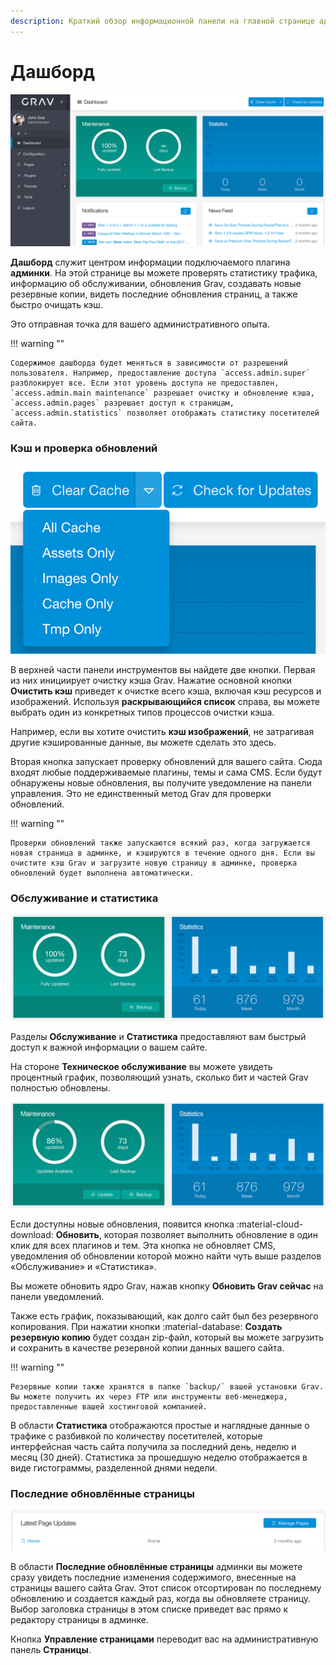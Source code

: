 ```yaml
---
description: Краткий обзор информационной панели на главной странице админки Grav CMS.
---
```


# Дашборд

![Дашборд админки](grav-dashboard.png)

**Дашборд** служит центром информации подключаемого плагина **админки**. На этой странице вы можете проверять статистику трафика, информацию об обслуживании, обновления Grav, создавать новые резервные копии, видеть последние обновления страниц, а также быстро очищать кэш.

Это отправная точка для вашего административного опыта.

!!! warning ""

    Содержимое дашборда будет меняться в зависимости от разрешений пользователя. Например, предоставление доступа `access.admin.super` разблокирует все. Если этот уровень доступа не предоставлен, `access.admin.main maintenance` разрешает очистку и обновление кэша, `access.admin.pages` разрешает доступ к страницам, `access.admin.statistics` позволяет отображать статистику посетителей сайта.


### Кэш и проверка обновлений

![Дашборд админки](grav-dashboard-cache.png)

В верхней части панели инструментов вы найдете две кнопки. Первая из них инициирует очистку кэша Grav. Нажатие основной кнопки **Очистить кэш** приведет к очистке всего кэша, включая кэш ресурсов и изображений. Используя **раскрывающийся список** справа, вы можете выбрать один из конкретных типов процессов очистки кэша.

Например, если вы хотите очистить **кэш изображений**, не затрагивая другие кэшированные данные, вы можете сделать это здесь.

Вторая кнопка запускает проверку обновлений для вашего сайта. Сюда входят любые поддерживаемые плагины, темы и сама CMS. Если будут обнаружены новые обновления, вы получите уведомление на панели управления. Это не единственный метод Grav для проверки обновлений.

!!! warning ""

    Проверки обновлений также запускаются всякий раз, когда загружается новая страница в админке, и кэшируются в течение одного дня. Если вы очистите кэш Grav и загрузите новую страницу в админке, проверка обновлений будет выполнена автоматически.

### Обслуживание и статистика

![Дашборд админки](grav-dashboard-maintenance.png)

Разделы **Обслуживание** и **Статистика** предоставляют вам быстрый доступ к важной информации о вашем сайте.

На стороне **Техническое обслуживание** вы можете увидеть процентный график, позволяющий узнать, сколько бит и частей Grav полностью обновлены.

![Дашборд админки](grav-dashboard-maintenance-2.png)

Если доступны новые обновления, появится кнопка :material-cloud-download: **Обновить**, которая позволяет выполнить обновление в один клик для всех плагинов и тем. Эта кнопка не обновляет CMS, уведомления об обновлении которой можно найти чуть выше разделов «Обслуживание» и «Статистика».

Вы можете обновить ядро ​​Grav, нажав кнопку **Обновить Grav сейчас** на панели уведомлений.

Также есть график, показывающий, как долго сайт был без резервного копирования. При нажатии кнопки :material-database: **Создать резервную копию** будет создан zip-файл, который вы можете загрузить и сохранить в качестве резервной копии данных вашего сайта.

!!! warning ""

    Резервные копии также хранятся в папке `backup/` вашей установки Grav. Вы можете получить их через FTP или инструменты веб-менеджера, предоставленные вашей хостинговой компанией.

В области **Статистика** отображаются простые и наглядные данные о трафике с разбивкой по количеству посетителей, которые интерфейсная часть сайта получила за последний день, неделю и месяц (30 дней). Статистика за прошедшую неделю отображается в виде гистограммы, разделенной днями недели.

### Последние обновлённые страницы

![Дашборд админки](grav-dashboard-latest.png)

В области **Последние обновлённые страницы** админки вы можете сразу увидеть последние изменения содержимого, внесенные на страницы вашего сайта Grav. Этот список отсортирован по последнему обновлению и создается каждый раз, когда вы обновляете страницу. Выбор заголовка страницы в этом списке приведет вас прямо к редактору страницы в админке.

Кнопка **Управление страницами** переводит вас на административную панель **Страницы**.

